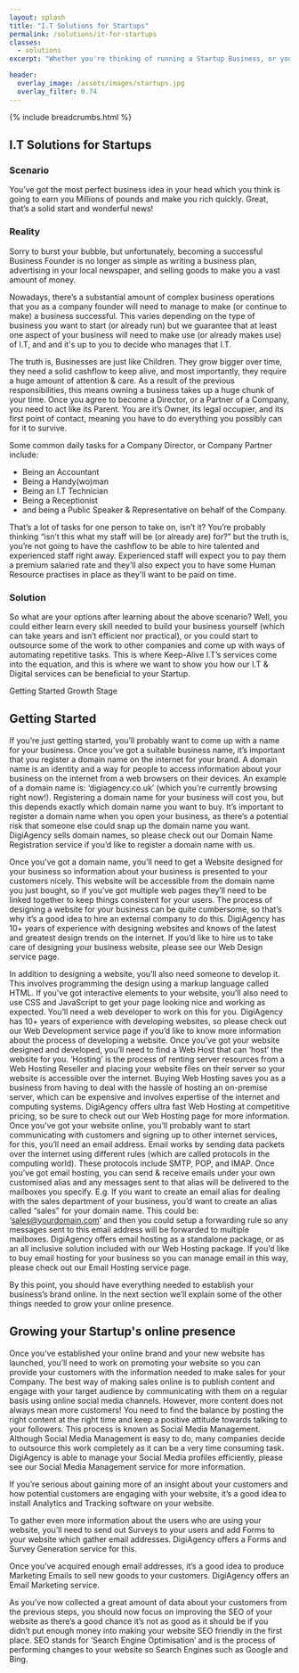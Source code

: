 ```yaml
---
layout: splash
title: "I.T Solutions for Startups"
permalink: /solutions/it-for-startups
classes:
  - solutions
excerpt: "Whether you're thinking of running a Startup Business, or you already run a successful Startup and your aim is to grow your Company's I.T, we can help. We offer a range of outsourced I.T Solutions for Startups and can help you develop or maintain scalable I.T, making your life as a founder less stressful."

header:
  overlay_image: /assets/images/startups.jpg
  overlay_filter: 0.74
---
```



{% include breadcrumbs.html %}

## I.T Solutions for Startups

### Scenario
You’ve got the most perfect business idea in your head which you think is going to earn you Millions of pounds and make you rich quickly. 
Great, that’s a solid start and wonderful news! 

### Reality
Sorry to burst your bubble, but unfortunately, becoming a successful Business Founder is no longer as simple as writing a business plan, advertising in your local newspaper, and selling goods to make you a vast amount of money. 

Nowadays, there’s a substantial amount of complex business operations that you as a company founder will need to manage to make (or continue to make) a business successful. This varies depending on the type of business you want to start (or already run) but we guarantee that at least one aspect of your business will need to make use (or already makes use) of I.T, and and it's up to you to decide who manages that I.T.

The truth is, Businesses are just like Children. They grow bigger over time, they need a solid cashflow to keep alive, and most importantly, they require a huge amount of attention & care. As a result of the previous responsibilities, this means owning a business takes up a huge chunk of your time.
Once you agree to become a Director, or a Partner of a Company, you need to act like its Parent. You are it’s Owner, its legal occupier, and its first point of contact, meaning you have to do everything you possibly can for it to survive. 

Some common daily tasks for a Company Director, or Company Partner include: 
- Being an Accountant
- Being a Handy(wo)man
- Being an I.T Technician 
- Being a Receptionist
- and being a Public Speaker & Representative on behalf of the Company. 

That’s a lot of tasks for one person to take on, isn’t it? You’re probably thinking “isn’t this what my staff will be (or already are) for?” but the truth is, you’re not going to have the cashflow to be able to hire talented and experienced staff right away. Experienced staff will expect you to pay them a premium salaried rate and they’ll also expect you to have some Human Resource practises in place as they'll want to be paid on time.

### Solution
So what are your options after learning about the above scenario? Well, you could either learn every skill needed to build your business yourself (which can take years and isn’t efficient nor practical), or you could start to outsource some of the work to other companies and come up with ways of automating repetitive tasks. This is where Keep-Alive I.T’s services come into the equation, and this is where we want to show you how our I.T & Digital services can be beneficial to your Startup.

Getting Started
Growth Stage

## Getting Started
If you’re just getting started, you’ll probably want to come up with a name for your business.
Once you’ve got a suitable business name, it’s important that you register a domain name on the internet for your brand. A domain name is an identity and a way for people to access information about your business on the internet from a web browsers on their devices. An example of a domain name is: ‘digiagency.co.uk’ (which you’re currently browsing right now!). Registering a domain name for your business will cost you, but this depends exactly which domain name you want to buy. It’s important to register a domain name when you open your business, as there’s a potential risk that someone else could snap up the domain name you want. DigiAgency sells domain names, so please check out our Domain Name Registration service if you’d like to register a domain name with us.

Once you’ve got a domain name, you’ll need to get a Website designed for your business so information about your business is presented to your customers nicely. This website will be accessible from the domain name you just bought, so if you’ve got multiple web pages they’ll need to be linked together to keep things consistent for your users. The process of designing a website for your business can be quite cumbersome, so that’s why it’s a good idea to hire an external company to do this. DigiAgency has 10+ years of experience with designing websites and knows of the latest and greatest design trends on the internet. If you’d like to hire us to take care of designing your business website, please see our Web Design service page.

In addition to designing a website, you’ll also need someone to develop it. This involves programming the design using a markup language called HTML. If you’ve got interactive elements to your website, you’ll also need to use CSS and JavaScript to get your page looking nice and working as expected. You’ll need a web developer to work on this for you. DigiAgency has 10+ years of experience with developing websites, so please check out our Web Development service page if you’d like to know more information about the process of developing a website.
Once you’ve got your website designed and developed, you’ll need to find a Web Host that can ‘host’ the website for you. ‘Hosting’ is the process of renting server resources from a Web Hosting Reseller and placing your website files on their server so your website is accessible over the internet. Buying Web Hosting saves you as a business from having to deal with the hassle of hosting an on-premise server, which can be expensive and involves expertise of the internet and computing systems. DigiAgency offers ultra fast Web Hosting at competitive pricing, so be sure to check out our Web Hosting page for more information.
Once you’ve got your website online, you’ll probably want to start communicating with customers and signing up to other internet services, for this, you’ll need an email address. Email works by sending data packets over the internet using different rules (which are called protocols in the computing world). These protocols include SMTP, POP, and IMAP. Once you’ve got email hosting, you can send & receive emails under your own customised alias and any messages sent to that alias will be delivered to the mailboxes you specify. E.g. If you want to create an email alias for dealing with the sales department of your business, you’d want to create an alias called “sales” for your domain name. This could be: ‘sales@yourdomain.com’ and then you could setup a forwarding rule so any messages sent to this email address will be forwarded to multiple mailboxes. DigiAgency offers email hosting as a standalone package, or as an all inclusive solution included with our Web Hosting package. If you’d like to buy email hosting for your business so you can manage email in this way, please check out our Email Hosting service page.

By this point, you should have everything needed to establish your business’s brand online. In the next section we’ll explain some of the other things needed to grow your online presence.

## Growing your Startup's online presence
Once you’ve established your online brand and your new website has launched, you’ll need to work on promoting your website so you can provide your customers with the information needed to make sales for your Company.
The best way of making sales online is to publish content and engage with your target audience by communicating with them on a regular basis using online social media channels. However, more content does not always mean more customers! You need to find the balance by posting the right content at the right time and keep a positive attitude towards talking to your followers. This process is known as Social Media Management. Although Social Media Management is easy to do, many companies decide to outsource this work completely as it can be a very time consuming task. DigiAgency is able to manage your Social Media profiles efficiently, please see our Social Media Management service for more information.

If you’re serious about gaining more of an insight about your customers and how potential customers are engaging with your website, it’s a good idea to install Analytics and Tracking software on your website.

To gather even more information about the users who are using your website, you’ll need to send out Surveys to your users and add Forms to your website which gather email addresses. DigiAgency offers a Forms and Survey Generation service for this.

Once you’ve acquired enough email addresses, it’s a good idea to produce Marketing Emails to sell new goods to your customers. DigiAgency offers an Email Marketing service.

As you’ve now collected a great amount of data about your customers from the previous steps, you should now focus on improving the SEO of your website as there’s a good chance it’s not as good as it should be if you didn’t put enough money into making your website SEO friendly in the first place. SEO stands for ‘Search Engine Optimisation’ and is the process of performing changes to your website so Search Engines such as Google and Bing.
